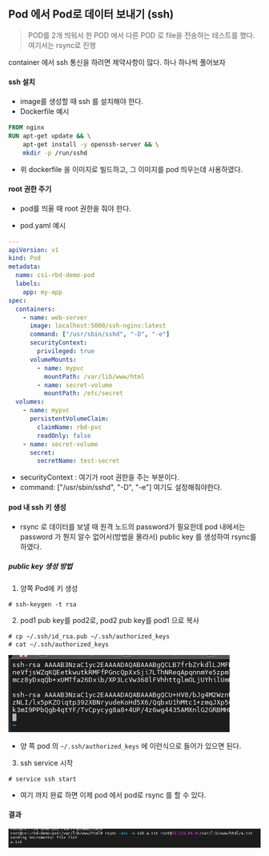 ## Pod 에서 Pod로 데이터 보내기 (ssh)

> POD를 2개 띄워서 한 POD 에서 다른 POD 로 file을 전송하는 테스트를 했다. 여기서는 rsync로 진행

container 에서 ssh 통신을 하려면 제약사항이 많다. 하나 하나씩 풀어보자

#### ssh 설치

- image를 생성할 때 ssh 를 설치해야 한다. 
- Dockerfile 예시

```dockerfile
FROM nginx
RUN apt-get update && \
    apt-get install -y openssh-server && \
    mkdir -p /run/sshd
```

- 위 dockerfile 을 이미지로 빌드하고, 그 이미지를 pod 띄우는데 사용하였다.

#### root 권한 주기

- pod를 띄울 때 root 권한을 줘야 한다.

- pod.yaml 예시

```yaml
---
apiVersion: v1
kind: Pod
metadata:
  name: csi-rbd-demo-pod
  labels:
    app: my-app
spec:
  containers:
    - name: web-server
      image: localhost:5000/ssh-nginx:latest
      command: ["/usr/sbin/sshd", "-D", "-e"]
      securityContext:
        privileged: true
      volumeMounts:
        - name: mypvc
          mountPath: /var/lib/www/html
        - name: secret-volume
          mountPath: /etc/secret
  volumes:
    - name: mypvc
      persistentVolumeClaim:
        claimName: rbd-pvc
        readOnly: false
    - name: secret-volume
      secret:
        secretName: test-secret
```

- securityContext : 여기가 root 권한을 주는 부분이다.
- command: ["/usr/sbin/sshd", "-D", "-e"] 여기도 설정해줘야한다.

#### pod 내 ssh 키 생성

- rsync 로 데이터를 보낼 때 원격 노드의 password가 필요한데 pod 내에서는 password 가 뭔지 알수 없어서(방법을 몰라서) public key 를 생성하여 rsync를 하였다.

##### public key 생성 방법

1. 양쪽 Pod에 키 생성

```
# ssh-keygen -t rsa
```

2. pod1 pub key를 pod2로, pod2 pub key를 pod1 으로 복사

```
# cp ~/.ssh/id_rsa.pub ~/.ssh/authorized_keys
# cat ~/.ssh/authorized_keys
```

![image-20230629132303607](images/image-20230629132303607.png)

- 양 쪽 pod 의 `~/.ssh/authorized_keys`  에 이런식으로 들어가 있으면 된다.

3. ssh service 시작

```
# service ssh start
```

- 여기 까지 완료 하면 이제 pod 에서 pod로 rsync 를 할 수 있다.

#### 결과

![image-20230629132447334](images/image-20230629132447334.png)